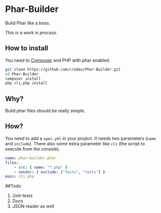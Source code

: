 # Phar-Builder

Build Phar like a boss.

*This is a work in process*.

## How to install

You need to [Composer](https://getcomposer.org/) and PHP with phar enabled.

```bash
git clone https://github.com/crodas/Phar-Builder.git
cd Phar-Builder
composer install
php cli.php install
```

## Why?

Build phar files should be really simple.

## How?

You need to add a `spec.yml` in your project. It needs two parameters (`name` and `include`). There also some extra parameter like `cli` (the script to execute from the console).

```yaml
name: phar-builder.phar
files:  
    - src: { name: "*.php" }
    - vendor: { exclude: ["Tests", "tests"] }
main: cli.php
```

##Todo

1. Unit-tests
2. Docs
3. JSON reader as well
